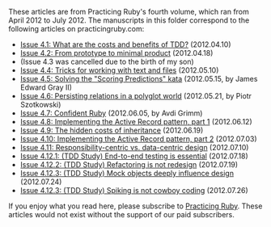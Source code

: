 These articles are from Practicing Ruby's fourth volume, which ran from
April 2012 to July 2012. The manuscripts in this folder correspond to the
following articles on practicingruby.com:

* [Issue 4.1: What are the costs and benefits of TDD?](https://practicingruby.com/articles/shared/pbflvfoiawak) (2012.04.10)
* [Issue 4.2: From prototype to minimal product](https://practicingruby.com/articles/shared/rvzglzyshhuu) (2012.04.18)
* (Issue 4.3 was cancelled due to the birth of my son)
* [Issue 4.4: Tricks for working with text and files](https://practicingruby.com/articles/shared/zmkztdzucsgv) (2012.05.10)
* [Issue 4.5: Solving the "Scoring Predictions" kata](https://practicingruby.com/articles/shared/zpahykypgpvv) (2012.05.15, by James Edward Gray II)
* [Issue 4.6: Persisting relations in a polyglot world](https://practicingruby.com/articles/shared/spminlhmvvhr) (2012.05.21, by Piotr Szotkowski)
* [Issue 4.7: Confident  Ruby](https://practicingruby.com/articles/shared/zsnvgupzifil) (2012.06.05, by Avdi Grimm)
* [Issue 4.8: Implementing the Active Record pattern, part 1](https://practicingruby.com/articles/shared/cpqewwhqoaeq) (2012.06.12)
* [Issue 4.9: The hidden costs of inheritance](https://practicingruby.com/articles/shared/goiwglvezuip) (2012.06.19)
* [Issue 4.10: Implementing the Active Record pattern, part 2](https://practicingruby.com/articles/shared/ucqsaohjxddv) (2012.07.03)
* [Issue 4.11: Responsibility-centric vs. data-centric design](https://practicingruby.com/articles/shared/lrwkumltjnxr) (2012.07.10)
* [Issue 4.12.1: (TDD Study) End-to-end testing is essential](https://practicingruby.com/articles/shared/bgtfdvbtvdnl) (2012.07.18)
* [Issue 4.12.2: (TDD Study) Refactoring is not redesign](https://practicingruby.com/articles/shared/fdaikyllpsya) (2012.07.19)
* [Issue 4.12.3: (TDD Study) Mock objects deeply influence design](https://practicingruby.com/articles/shared/hpeujsdoiehq) (2012.07.24)
* [Issue 4.12.3: (TDD Study) Spiking is not cowboy coding](https://practicingruby.com/articles/shared/nirmcxfrrpgx) (2012.07.26)

If you enjoy what you read here, please subscribe to [Practicing Ruby](http://practicingruby.com). These articles would not exist without the support of our paid subscribers.
